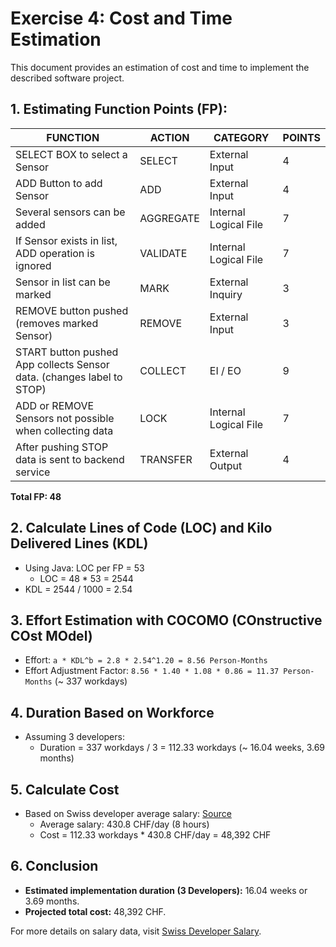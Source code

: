 # Exercise 4: Cost and Time Estimation

This document provides an estimation of cost and time to implement the described software project.

## 1. Estimating Function Points (FP):

| FUNCTION                         | ACTION                         | CATEGORY           | POINTS |
|----------------------------------|--------------------------------|--------------------|--------|
| SELECT BOX to select a Sensor    | SELECT                         | External Input     | 4      |
| ADD Button to add Sensor         | ADD                            | External Input     | 4      |
| Several sensors can be added     | AGGREGATE                      | Internal Logical File | 7      |
| If Sensor exists in list, ADD operation is ignored | VALIDATE         | Internal Logical File | 7      |
| Sensor in list can be marked     | MARK                           | External Inquiry   | 3      |
| REMOVE button pushed (removes marked Sensor) | REMOVE            | External Input     | 3      |
| START button pushed App collects Sensor data. (changes label to STOP) | COLLECT     | EI / EO | 9      |
| ADD or REMOVE Sensors not possible when collecting data | LOCK   | Internal Logical File | 7      |
| After pushing STOP data is sent to backend service | TRANSFER      | External Output    | 4      |

**Total FP: 48**

## 2. Calculate Lines of Code (LOC) and Kilo Delivered Lines (KDL)
- Using Java: LOC per FP = 53
  - LOC = 48 * 53 = 2544
- KDL = 2544 / 1000 = 2.54

## 3. Effort Estimation with COCOMO (COnstructive COst MOdel)
- Effort: `a * KDL^b = 2.8 * 2.54^1.20 = 8.56 Person-Months`
- Effort Adjustment Factor: `8.56 * 1.40 * 1.08 * 0.86 = 11.37 Person-Months` (~ 337 workdays)

## 4. Duration Based on Workforce
- Assuming 3 developers:
  - Duration = 337 workdays / 3 = 112.33 workdays (~ 16.04 weeks, 3.69 months)

## 5. Calculate Cost
- Based on Swiss developer average salary: [Source](https://ch.talent.com/en/salary?job=software+developer)
  - Average salary: 430.8 CHF/day (8 hours)
  - Cost = 112.33 workdays * 430.8 CHF/day = 48,392 CHF

## 6. Conclusion
- **Estimated implementation duration (3 Developers):** 16.04 weeks or 3.69 months.
- **Projected total cost:** 48,392 CHF.

For more details on salary data, visit [Swiss Developer Salary](https://ch.talent.com/en/salary?job=software+developer).
